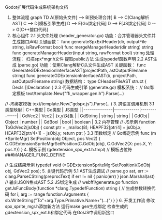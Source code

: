 Godot扩展代码生成系统架构文档
1. 整体流程
graph TD
    A[原始头文件] --> B[预处理合并]
    B --> C[Clang解析AST]
    C --> D[模板引擎生成]
    D --> E[Go绑定代码]
    D --> F[JS绑定代码]
    D --> G[C++接口代码]
2. 核心组件
2.1 头文件处理 (header_generator.go)
功能：合并管理器头文件并生成接口声明
关键函数：
  func generateSpxExtHeader(dir, outputFile string, isRawFormat bool)
  func mergeManagerHeader(dir string) string
  func generateManagerHeader(input string, rawFormat bool) string
处理流程：
扫描spx*mgr.h文件
提取public方法
生成typedef函数声明
2.2 AST生成 (parse.go)
功能：使用Clang解析C头文件生成AST
关键函数：
  func GenerateGDExtensionInterfaceAST(projectPath, astOutputFilename string)
  func generateGDExtensionInterfaceAST(b, projectPath, astOutputFilename string)
数据结构：
  type CHeaderFileAST struct {
      Decls []Declaration
  }
2.3 代码生成引擎 (generate.go)
模板系统：
  // Go绑定模板
  text/template.New("ffi_wrapper.gen.h").Parse(...)
  
  // JS绑定模板
  text/template.New("gdspx.js").Parse(...)
3. 跨语言调用机制
3.1 类型映射
| C++类型 | Go类型 | JS类型 |
|---------------|-------------|--------------|
| GdVec2 | Vec2 | {x,y}对象 |
| GdString | string | string |
| GdObj | Object | number |
| GdBool | bool | boolean |
3.2 内存管理
// JS示例
function ToGdVec2(jsObj) {
    const ptr = _malloc(8);
    HEAPF32[ptr/4] = jsObj.x;
    HEAPF32[ptr/4+1] = jsObj.y;
    return ptr;
}
3.3 函数绑定
// Go绑定示例
func (m *SpriteMgr) SetPosition(obj Object, pos Vec2) {
    C.GDExtensionSpriteMgrSetPosition(C.GdObj(obj), C.GdVec2{X: pos.X, Y: pos.Y})
}
4. 模板示例 (gdextension_spx_ext.h.tmpl)
// 模板占位符
###MANAGER_FUNC_DEFINE

// 生成结果示例
typedef void (*GDExtensionSpriteMgrSetPosition)(GdObj obj, GdVec2 pos);
5. 关键代码示例
5.1 AST生成调试
// parse.go
ast, err := clang.ParseCString(preprocText)
if err != nil {
    panic(err)
}
json.Marshal(ast) // 输出JSON格式AST
5.2 JS绑定生成
// webffi/generate.go
function getJsFuncBody(function *clang.TypedefFunction) string {
    // 生成参数转换代码
    for i, arg := range function.Arguments {
        sb.WriteString("To"+arg.Type.Primative.Name+"(...)")
    }
}
6. 开发工作流
修改spx_sprite_mgr.h添加新方法
运行make gen生成绑定
检查生成的gdextension_spx_ext.h和绑定代码
在Go/JS中调用新接口